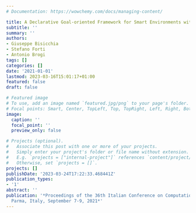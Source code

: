 ```yaml
---
# Documentation: https://wowchemy.com/docs/managing-content/

title: A Declarative Goal-oriented Framework for Smart Environments with LPaaS
subtitle: ''
summary: ''
authors:
- Giuseppe Bisicchia
- Stefano Forti
- Antonio Brogi
tags: []
categories: []
date: '2021-01-01'
lastmod: 2023-03-16T15:01:17+01:00
featured: false
draft: false

# Featured image
# To use, add an image named `featured.jpg/png` to your page's folder.
# Focal points: Smart, Center, TopLeft, Top, TopRight, Left, Right, BottomLeft, Bottom, BottomRight.
image:
  caption: ''
  focal_point: ''
  preview_only: false

# Projects (optional).
#   Associate this post with one or more of your projects.
#   Simply enter your project's folder or file name without extension.
#   E.g. `projects = ["internal-project"]` references `content/project/deep-learning/index.md`.
#   Otherwise, set `projects = []`.
projects: []
publishDate: '2023-03-24T17:22:33.468441Z'
publication_types:
- '1'
abstract: ''
publication: '*Proceedings of the 36th Italian Conference on Computational Logic,
  Parma, Italy, September 7-9, 2021*'
---
```

